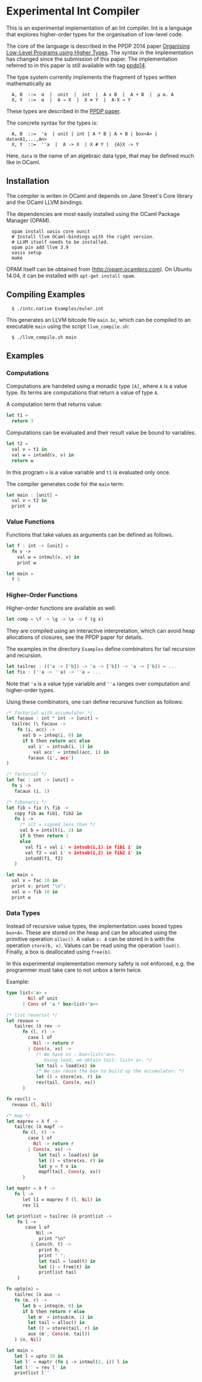 # Experimental Int Compiler

This is an experimental implementation of an Int compiler.
Int is a language that explores higher-order types for the
organisation of low-level code.

The core of the language is described in the PPDP 2014 paper
[Organising Low-Level Programs using Higher Types](http://www2.tcs.ifi.lmu.de/~schoepp/Docs/ssa.pdf).
The syntax in the implementation has changed since the submission
of this paper. The implementation referred to in this paper is
still available with tag
[ppdp14](https://github.com/uelis/intc/tree/ppdp14).

The type system currently implements the fragment of types
written mathematically as
```
  A, B  ::=  α  |  unit  |  int  |  A x B  |  A + B  |  μ α. A
  X, Y  ::=  α  |  A → X  |  X ⊗ Y  |  A·X ⊸ Y
```
These types are described in the
[PPDP paper](http://www2.tcs.ifi.lmu.de/~schoepp/Docs/ssa.pdf).

The concrete syntax for the types is:
```
  A, B  ::=  'a  | unit | int | A * B | A + B | box<A> | data<A1,...,An>
  X, Y  ::=  ''a  |  A -> X  | X # Y |  {A}X -> Y
```
Here, `data` is the name of an algebraic data type, that may be defined
much like in OCaml.

## Installation

The compiler is writen in OCaml and depends on Jane Street's Core
library and the OCaml LLVM bindings.

The dependencies are most easily installed using the
OCaml Package Manager (OPAM).

```
  opam install oasis core ounit
  # Install llvm OCaml-bindings with the right version.
  # LLVM itself needs to be installed.
  opam pin add llvm 3.9
  oasis setup
  make
```

OPAM itself can be obtained from (http://opam.ocamlpro.com).
On Ubuntu 14.04, it can be installed with `apt-get install opam`.

## Compiling Examples

```
  $ ./intc.native Examples/euler.int
```
This generates an LLVM bitcode file `main.bc`, which can be
compiled to an executable `main` using the script `llvm_compile.sh`:
```
  $ ./llvm_compile.sh main
```

## Examples

### Computations

Computations are handeled using a monadic type `[A]`, where
`A` is a value type. Its terms are computations that return a
value of type `A`.

A computation term that returns value:
```rust
let t1 =
  return 3
```
Computations can be evaluated and their result value be bound to
variables.
```rust
let t2 =
  val v = t1 in
  val w = intadd(v, v) in
  return w
```
In this program `v` is a value variable and `t1` is evaluated only
once.

The compiler generates code for the `main` term:
```rust
let main : [unit] =
  val v = t2 in
  print v
```

### Value Functions

Functions that take values as arguments can be defined as follows.

```rust
let f : int -> [unit] =
  fn v ->
    val w = intmul(v, v) in
    print w

let main =
  f 5
```

### Higher-Order Functions

Higher-order functions are available as well.
```rust
let comp = \f -> \g -> \x -> f (g x)
```
They are compiled using an interactive interpretation, which can
avoid heap allocations of closures, see the PPDP paper for details.

The examples in the directory `Examples` define combinators for
tail recursion and recursion.
```rust
let tailrec : (('a -> ['b]) -> 'a -> ['b]) -> 'a -> ['b]) = ...
let fix : (''a -> ''a) -> ''a = ...
```
Note that `'a` is a value type variable and `''a` ranges
over computation and higher-order types.

Using these combinators, one can define recursive function as
follows:
```rust
/* factorial with accumulator */
let facaux : int * int -> [unit] =
  tailrec (\ facaux ->
    fn (i, acc) ->
      val b = inteq(i, 0) in
      if b then return acc else
        val i' = intsub(i, 1) in
	      val acc' = intmul(acc, i) in
        facaux (i', acc')
)

/* factorial */
let fac : int -> [unit] =
  fn i ->
   facaux (i, 1)
```

```rust
/* fibonacci */
let fib = fix (\ fib ->
   copy fib as fib1, fib2 in
   fn i ->
     /* slt = signed less than */
     val b = intslt(i, 2) in
     if b then return 1
     else
       val f1 = val i' = intsub(i,1) in fib1 i' in
       val f2 = val i' = intsub(i,2) in fib2 i' in
       intadd(f1, f2)
   )
```

```rust
let main =
  val v = fac 10 in
  print v; print "\n";
  val w = fib 10 in
  print w
```

### Data Types

Instead of recursive value types, the implementation uses boxed types
`box<A>`. These are stored on the heap and can be allocated using the
primitive operation `alloc()`. A value `s: A` can be stored in `b` with
the operation `store(b, x)`. Values can be read using the operation
`load()`. Finally, a box is deallocated using `free(b)`.

In this experimental implementation memory safety is not enforced, e.g. the
programmer must take care to not unbox a term twice.

Example:

```rust
type list<'a> =
        Nil of unit
      | Cons of 'a * box<list<'a>>

/* list reversal */
let revaux =
   tailrec (λ rev ->
      fn (l, r) ->
        case l of
          Nil -> return r
        | Cons(x, xs) ->
           /* We have xs : box<list<'a>>.
              Using load, we obtain tail: list<'a>. */
           let tail = load(xs) in
      	   /* We can reuse the box to build up the accumulator: */
           let () = store(xs, r) in
           rev(tail, Cons(x, xs))
      )

fn rev(l) =
  revaux (l, Nil)

/* map */
let maprev = λ f ->
   tailrec (λ mapf ->
      fn (l, r) ->
        case l of
          Nil -> return r
        | Cons(x, xs) ->
            let tail = load(xs) in
            let () = store(xs, r) in
            let y = f x in
            mapf(tail, Cons(y, xs))
      )

let maptr = λ f ->
   fn l ->
      let l1 = maprev f (l, Nil) in
      rev l1

let printlist = tailrec (λ printlist ->
    fn l ->
       case l of
           Nil ->
            print "\n"
         | Cons(h, t) ->
            print h;
            print " ";
            let tail = load(t) in
            let () = free(t) in
            printlist tail
    )

fn upto(n) =
   tailrec (λ aux ->
   fn (m, r) ->
      let b = inteq(m, 0) in
      if b then return r else
        let m' = intsub(m, 1) in
        let tail = alloc() in
        let () = store(tail, r) in
        aux (m', Cons(m, tail))
   ) (n, Nil)

let main =
   let l = upto 20 in
   let l' = maptr (fn i -> intmul(2, i)) l in
   let l'' = rev l' in
   printlist l''
```
